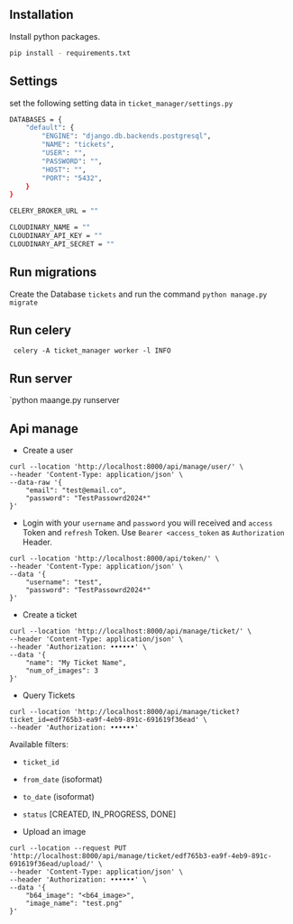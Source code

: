 ## Installation

Install python packages.
```sh
pip install - requirements.txt
```

## Settings

set the following setting data in `ticket_manager/settings.py`
```sh
DATABASES = {
    "default": {
        "ENGINE": "django.db.backends.postgresql",
        "NAME": "tickets",
        "USER": "",
        "PASSWORD": "",
        "HOST": "",
        "PORT": "5432",
    }
}

CELERY_BROKER_URL = ""

CLOUDINARY_NAME = ""
CLOUDINARY_API_KEY = ""
CLOUDINARY_API_SECRET = ""

```

## Run migrations

Create the Database `tickets` and run the command `python manage.py migrate`

## Run celery

` celery -A ticket_manager worker -l INFO`

## Run server

`python maange.py runserver


## Api manage

- Create a user

```commandline
curl --location 'http://localhost:8000/api/manage/user/' \
--header 'Content-Type: application/json' \
--data-raw '{
    "email": "test@email.co",
    "password": "TestPassowrd2024*"
}'
```
- Login with your `username` and `password` you will received  and `access` Token and `refresh` Token. Use `Bearer <access_token` as `Authorization` Header.
```commandline
curl --location 'http://localhost:8000/api/token/' \
--header 'Content-Type: application/json' \
--data '{
    "username": "test",
    "password": "TestPassowrd2024*"
}'
```
- Create a ticket
```commandline
curl --location 'http://localhost:8000/api/manage/ticket/' \
--header 'Content-Type: application/json' \
--header 'Authorization: ••••••' \
--data '{
    "name": "My Ticket Name",
    "num_of_images": 3
}'
```

- Query Tickets
```commandline
curl --location 'http://localhost:8000/api/manage/ticket?ticket_id=edf765b3-ea9f-4eb9-891c-691619f36ead' \
--header 'Authorization: ••••••'
```
Available filters: 
- `ticket_id` 
- `from_date` (isoformat)
- `to_date` (isoformat)
- `status` [CREATED, IN_PROGRESS, DONE]


- Upload an image
```commandline
curl --location --request PUT 'http://localhost:8000/api/manage/ticket/edf765b3-ea9f-4eb9-891c-691619f36ead/upload/' \
--header 'Content-Type: application/json' \
--header 'Authorization: ••••••' \
--data '{
    "b64_image": "<b64_image>",
    "image_name": "test.png"
}'
```




